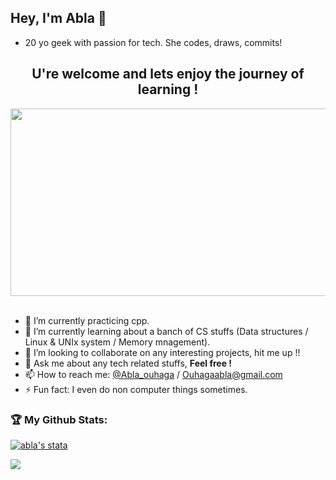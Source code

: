 
## Hey, I'm Abla 👋
   - 20 yo geek with passion for tech. She codes, draws, commits!
<h2 align="center">U're welcome and lets enjoy the journey of learning !</h2>

<p align="center">
<img  src="https://s3.eu-central-1.amazonaws.com/centaur-wp/designweek/prod/content/uploads/2014/12/BloodKnowledge2.gif" width="950" height="300"  /><br><br>
</p>

- 🔭 I’m currently practicing cpp.
- 🌱 I’m currently learning about a banch of CS stuffs (Data structures / Linux & UNIx system / Memory mnagement).
- 👯 I’m looking to collaborate on any interesting projects, hit me up !!
- 💬 Ask me about any tech related stuffs, **Feel free !**
- 📫 How to reach me: [@Abla_ouhaga](https://www.linkedin.com/in/abla-ouhaga-74aa59188/) / Ouhagaabla@gmail.com
- ⚡ Fun fact: I even do non computer things sometimes.

### 🏆 My Github Stats:

<a href="https://github.com/Abla-ouh"><img src="https://github-readme-stats.vercel.app/api?username=Abla-ouh&show_icons=true&hide=&count_private=true&title_color=0891b2&text_color=ffffff&icon_color=0891b2&bg_color=1c1917&hide_border=true&show_icons=true" alt="abla's stata" /></a>


<a href="https://github.com/Abla-ouh" ><img src="https://github-readme-streak-stats.herokuapp.com/?user=Abla-ouh&stroke=ffffff&background=1c1917&ring=0891b2&fire=0891b2&currStreakNum=ffffff&currStreakLabel=0891b2&sideNums=ffffff&sideLabels=ffffff&dates=ffffff&hide_border=true"/></a>

